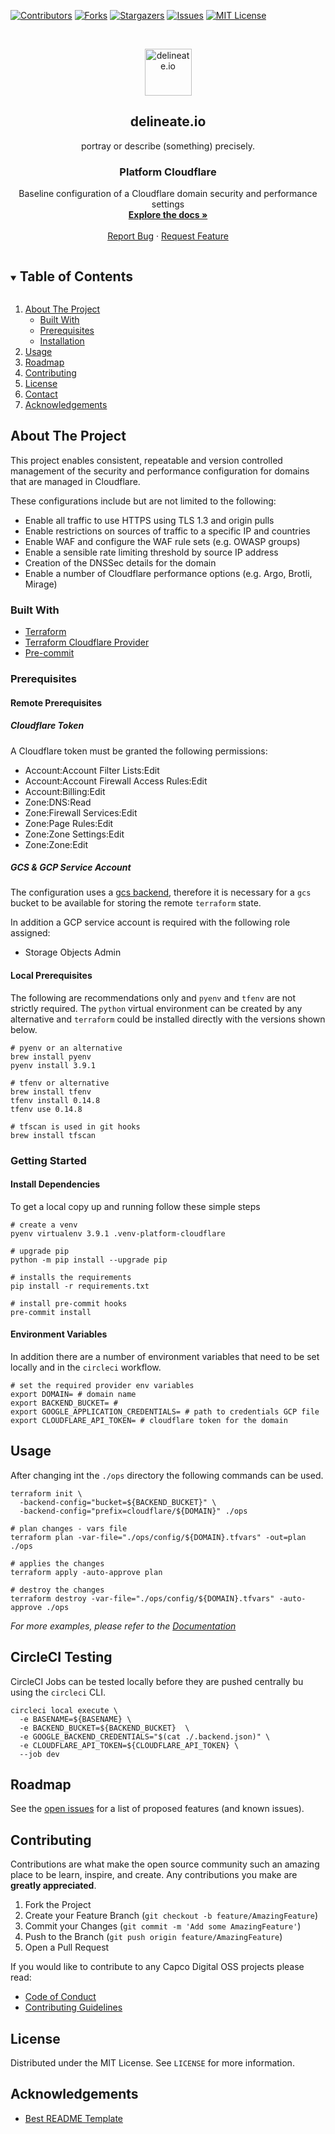 [![Contributors][contributors-shield]][contributors-url]
[![Forks][forks-shield]][forks-url]
[![Stargazers][stars-shield]][stars-url]
[![Issues][issues-shield]][issues-url]
[![MIT License][license-shield]][license-url]

<!-- PROJECT LOGO -->
<br />
<p align="center">
  <img alt="delineate.io" src="https://github.com/delineateio/.github/blob/master/assets/logo.png?raw=true" height="75" />
  <h2 align="center">delineate.io</h2>
  <p align="center">portray or describe (something) precisely.</p>

  <h3 align="center">Platform Cloudflare</h3>

  <p align="center">
    Baseline configuration of a Cloudflare domain security and performance settings
    <br />
    <a href="https://github.com/delineateio/platform-cloudflare"><strong>Explore the docs »</strong></a>
    <br />
    <br />
    <a href="https://github.com/delineateio/platform-cloudflare/issues">Report Bug</a>
    ·
    <a href="https://github.com/delineateio/platform-cloudflare/issues">Request Feature</a>
  </p>
</p>

<!-- TABLE OF CONTENTS -->
<details open="open">
  <summary><h2 style="display: inline-block">Table of Contents</h2></summary>
  <ol>
    <li>
      <a href="#about-the-project">About The Project</a>
      <ul>
        <li><a href="#built-with">Built With</a></li>
      </ul>
      <ul>
        <li><a href="#prerequisites">Prerequisites</a></li>
        <li><a href="#installation">Installation</a></li>
      </ul>
    </li>
    <li><a href="#usage">Usage</a></li>
    <li><a href="#roadmap">Roadmap</a></li>
    <li><a href="#contributing">Contributing</a></li>
    <li><a href="#license">License</a></li>
    <li><a href="#contact">Contact</a></li>
    <li><a href="#acknowledgements">Acknowledgements</a></li>
  </ol>
</details>

<!-- ABOUT THE PROJECT -->
## About The Project

This project enables consistent, repeatable and version controlled management of the security and performance configuration for domains that are managed in Cloudflare.

These configurations include but are not limited to the following:

* Enable all traffic to use HTTPS using TLS 1.3 and origin pulls
* Enable restrictions on sources of traffic to a specific IP and countries
* Enable WAF and configure the WAF rule sets (e.g. OWASP groups)
* Enable a sensible rate limiting threshold by source IP address
* Creation of the DNSSec details for the domain
* Enable a number of Cloudflare performance options (e.g. Argo, Brotli, Mirage)

### Built With

* [Terraform](https://www.terraform.io/)
* [Terraform Cloudflare Provider](https://registry.terraform.io/providers/cloudflare/cloudflare/latest/docs)
* [Pre-commit](https://pre-commit.com/)

### Prerequisites

#### Remote Prerequisites

##### Cloudflare Token

A Cloudflare token must be granted the following permissions:

* Account:Account Filter Lists:Edit
* Account:Account Firewall Access Rules:Edit
* Account:Billing:Edit
* Zone:DNS:Read
* Zone:Firewall Services:Edit
* Zone:Page Rules:Edit
* Zone:Zone Settings:Edit
* Zone:Zone:Edit

##### GCS & GCP Service Account

The configuration uses a [gcs backend](https://www.terraform.io/docs/language/settings/backends/gcs.html), therefore it is necessary for a `gcs` bucket to be available for storing the remote `terraform` state.

In addition a GCP service account is required with the following role assigned:

* Storage Objects Admin

#### Local Prerequisites

The following are recommendations only and `pyenv` and `tfenv` are not strictly required.  The `python` virtual environment can be created by any alternative and `terraform` could be installed directly with the versions shown below.

```shell
# pyenv or an alternative
brew install pyenv
pyenv install 3.9.1

# tfenv or alternative
brew install tfenv
tfenv install 0.14.8
tfenv use 0.14.8

# tfscan is used in git hooks
brew install tfscan
```

<!-- GETTING STARTED -->
### Getting Started

#### Install Dependencies

To get a local copy up and running follow these simple steps

```shell
# create a venv
pyenv virtualenv 3.9.1 .venv-platform-cloudflare

# upgrade pip
python -m pip install --upgrade pip

# installs the requirements
pip install -r requirements.txt

# install pre-commit hooks
pre-commit install
```

#### Environment Variables

In addition there are a number of environment variables that need to be set locally and in the `circleci` workflow.

```shell
# set the required provider env variables
export DOMAIN= # domain name
export BACKEND_BUCKET= #
export GOOGLE_APPLICATION_CREDENTIALS= # path to credentials GCP file
export CLOUDFLARE_API_TOKEN= # cloudflare token for the domain
```

<!-- USAGE EXAMPLES -->
## Usage

After changing int the `./ops` directory the following commands can be used.

```shell
terraform init \
  -backend-config="bucket=${BACKEND_BUCKET}" \
  -backend-config="prefix=cloudflare/${DOMAIN}" ./ops

# plan changes - vars file
terraform plan -var-file="./ops/config/${DOMAIN}.tfvars" -out=plan ./ops

# applies the changes
terraform apply -auto-approve plan

# destroy the changes
terraform destroy -var-file="./ops/config/${DOMAIN}.tfvars" -auto-approve ./ops
```

_For more examples, please refer to the [Documentation](https://example.com)_

## CircleCI Testing

CircleCI Jobs can be tested locally before they are pushed centrally bu using the `circleci` CLI.

```shell
circleci local execute \
  -e BASENAME=${BASENAME} \
  -e BACKEND_BUCKET=${BACKEND_BUCKET}  \
  -e GOOGLE_BACKEND_CREDENTIALS="$(cat ./.backend.json)" \
  -e CLOUDFLARE_API_TOKEN=${CLOUDFLARE_API_TOKEN} \
  --job dev
```

<!-- ROADMAP -->
## Roadmap

See the [open issues](https://github.com/delineateio/platform-cloudflare/issues) for a list of proposed features (and known issues).

<!-- CONTRIBUTING -->
## Contributing

Contributions are what make the open source community such an amazing place to be learn, inspire, and create. Any contributions you make are **greatly appreciated**.

1. Fork the Project
2. Create your Feature Branch (`git checkout -b feature/AmazingFeature`)
3. Commit your Changes (`git commit -m 'Add some AmazingFeature'`)
4. Push to the Branch (`git push origin feature/AmazingFeature`)
5. Open a Pull Request

If you would like to contribute to any Capco Digital OSS projects please read:

* [Code of Conduct](https://github.com/delineateio/.github/blob/master/CODE_OF_CONDUCT.md)
* [Contributing Guidelines](https://github.com/delineateio/.github/blob/master/CONTRIBUTING.md)

<!-- LICENSE -->
## License

Distributed under the MIT License. See `LICENSE` for more information.

<!-- ACKNOWLEDGEMENTS -->
## Acknowledgements

* [Best README Template](https://github.com/othneildrew/Best-README-Template/blob/master/README.md)

<!-- MARKDOWN LINKS & IMAGES -->
<!-- https://www.markdownguide.org/basic-syntax/#reference-style-links -->
[contributors-shield]: https://img.shields.io/github/contributors/delineateio/platform-cloudflare.svg?style=for-the-badge
[contributors-url]: https://github.com/delineateio/platform-cloudflare/graphs/contributors
[forks-shield]: https://img.shields.io/github/forks/delineateio/platform-cloudflare.svg?style=for-the-badge
[forks-url]: https://github.com/delineateio/platform-cloudflare/network/members
[stars-shield]: https://img.shields.io/github/stars/delineateio/platform-cloudflare.svg?style=for-the-badge
[stars-url]: https://github.com/delineateio/platform-cloudflare/stargazers
[issues-shield]: https://img.shields.io/github/issues/delineateio/platform-cloudflare.svg?style=for-the-badge
[issues-url]: https://github.com/delineateio/platform-cloudflare/issues
[license-shield]: https://img.shields.io/github/license/delineateio/platform-cloudflare.svg?style=for-the-badge
[license-url]: https://github.com/delineateio/platform-cloudflare/blob/master/LICENSE
